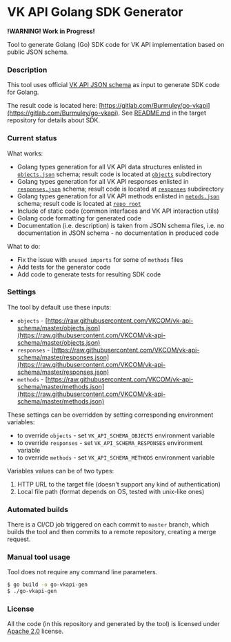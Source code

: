 # VK API Golang SDK Generator

**!WARNING! Work in Progress!**

Tool to generate Golang (Go) SDK code for VK API implementation based on public JSON schema.

### Description

This tool uses official [VK API JSON schema](https://github.com/VKCOM/vk-api-schema) as input to generate SDK code for Golang.

The result code is located here: [https://gitlab.com/Burmuley/go-vkapi](https://gitlab.com/Burmuley/go-vkapi).
See [README.md](https://gitlab.com/Burmuley/go-vkapi/blob/master/README.md) in the target repository for details about SDK.

### Current status
What works:
* Golang types generation for all VK API data structures enlisted in [`objects.json`](https://raw.githubusercontent.com/VKCOM/vk-api-schema/master/objects.json) schema; result code is located at [`objects`](https://gitlab.com/Burmuley/go-vkapi/tree/master/objects) subdirectory
* Golang types generation for all VK API responses enlisted in [`responses.json`](https://raw.githubusercontent.com/VKCOM/vk-api-schema/master/responses.json) schema; result code is located at [`responses`](https://gitlab.com/Burmuley/go-vkapi/tree/master/responses) subdirectory
* Golang types generation for all VK API methods enlisted in [`metods.json`](https://raw.githubusercontent.com/VKCOM/vk-api-schema/master/methods.json) schema; result code is located at [`repo root`](https://gitlab.com/Burmuley/go-vkapi/tree/master)
* Include of static code (common interfaces and VK API interaction utils)
* Golang code formatting for generated code
* Documentation (i.e. description) is taken from JSON schema files, i.e. no documentation in JSON schema - no documentation in produced code

What to do:
* Fix the issue with `unused imports` for some of `methods` files
* Add tests for the generator code
* Add code to generate tests for resulting SDK code

### Settings

The tool by default use these inputs:
* `objects` - [https://raw.githubusercontent.com/VKCOM/vk-api-schema/master/objects.json](https://raw.githubusercontent.com/VKCOM/vk-api-schema/master/objects.json) 
* `responses` - [https://raw.githubusercontent.com/VKCOM/vk-api-schema/master/responses.json](https://raw.githubusercontent.com/VKCOM/vk-api-schema/master/responses.json)
* `methods` - [https://raw.githubusercontent.com/VKCOM/vk-api-schema/master/methods.json](https://raw.githubusercontent.com/VKCOM/vk-api-schema/master/methods.json)

These settings can be overridden by setting corresponding environment variables:
* to override `objects` - set `VK_API_SCHEMA_OBJECTS` environment variable  
* to override `responses` - set `VK_API_SCHEMA_RESPONSES` environment variable
* to override `methods` - set `VK_API_SCHEMA_METHODS`  environment variable

Variables values can be of two types:
1. HTTP URL to the target file (doesn't support any kind of authentication)
1. Local file path (format depends on OS, tested with unix-like ones)

### Automated builds

There is a CI/CD job triggered on each commit to `master` branch, which builds the tool and then commits to a remote repository, creating a merge request.

### Manual tool usage

Tool does not require any command line parameters.

```bash
$ go build -o go-vkapi-gen
$ ./go-vkapi-gen
```

### License
All the code (in this repository and generated by the tool) is licensed under [Apache 2.0](https://www.apache.org/licenses/LICENSE-2.0) license. 
